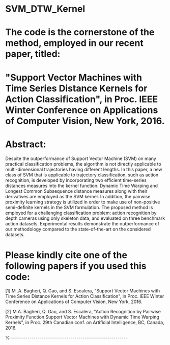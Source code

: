 # SVM_DTW_Kernel

# The code is the cornerstone of the method, employed in our recent paper, titled:
#  "Support Vector Machines with Time Series Distance Kernels for Action Classification",  in Proc. IEEE Winter Conference on Applications of Computer Vision, New York, 2016.

# Abstract: 
Despite the outperformance of Support Vector Machine (SVM) on many practical classification problems, the algorithm is not directly applicable to multi-dimensional trajectories having different lengths. In this paper, a new class of SVM that is applicable to trajectory classification, such as action recognition, is developed by incorporating two efficient time-series distances measures into the kernel function. Dynamic Time Warping and Longest Common Subsequence distance measures along with their derivatives are employed as the SVM kernel. In addition, the pairwise proximity learning strategy is utilized in order to make use of non-positive semi-definite kernels in the SVM formulation.
The proposed method is employed for a challenging classification problem: action recognition by depth cameras using only skeleton data; and evaluated on three benchmark action datasets. Experimental results demonstrate the outperformance of our methodology compared to the state-of-the-art on the considered datasets.


# Please kindly cite one of the following papers if you used this code:

[1]	M .A. Bagheri, Q. Gao, and S. Escalera, "Support Vector Machines with Time Series Distance Kernels for Action Classification",  in Proc. IEEE Winter Conference on Applications of Computer Vision, New York, 2016.

[2]	M.A. Bagheri, Q. Gao, and S. Escalera, "Action Recognition by Pairwise Proximity Function Support Vector Machines with Dynamic Time Warping Kernels", in Proc. 29th Canadian conf. on Artificial Intelligence, BC, Canada, 2016.


% ---------------------------------------------------------

